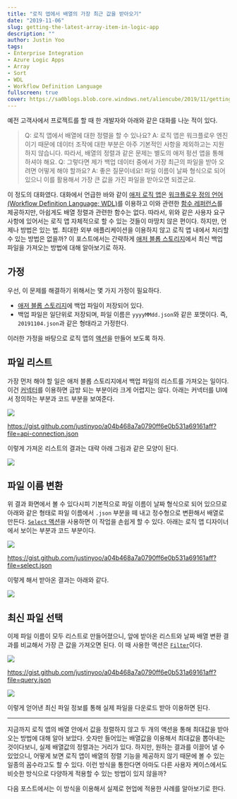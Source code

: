 ```yaml
---
title: "로직 앱에서 배열의 가장 최근 값을 받아오기"
date: "2019-11-06"
slug: getting-the-latest-array-item-in-logic-app
description: ""
author: Justin Yoo
tags:
- Enterprise Integration
- Azure Logic Apps
- Array
- Sort
- WDL
- Workflow Definition Language
fullscreen: true
cover: https://sa0blogs.blob.core.windows.net/aliencube/2019/11/getting-the-latest-array-item-in-logic-app-00.png
---
```


예전 고객사에서 프로젝트를 할 때 한 개발자와 아래와 같은 대화를 나눈 적이 있다.

> Q: 로직 앱에서 배열에 대한 정렬을 할 수 있나요? A: 로직 앱은 워크플로우 엔진이기 때문에 데이터 조작에 대한 부분은 아주 기본적인 사항을 제외하고는 지원하지 않습니다. 따라서, 배열의 정렬과 같은 문제는 별도의 애저 펑션 앱을 통해 하셔야 해요. Q: 그렇다면 제가 백업 데이터 중에서 가장 최근의 파일을 받아 오려면 어떻게 해야 할까요? A: 좋은 질문이네요! 파일 이름이 날짜 형식으로 되어 있으니 이를 활용해서 가장 큰 값을 가진 파일을 받아오면 되겠군요.

이 정도의 대화였다. 대화에서 언급한 바와 같이 [애저 로직 앱](https://docs.microsoft.com/ko-kr/azure/logic-apps/logic-apps-overview?WT.mc_id=aliencubeorg-blog-juyoo)은 [워크플로우 정의 언어(Workflow Definition Language; WDL)](https://docs.microsoft.com/ko-kr/azure/logic-apps/logic-apps-workflow-definition-language?WT.mc_id=aliencubeorg-blog-juyoo)를 이용하고 이와 관련한 [함수 레퍼런스](https://docs.microsoft.com/ko-kr/azure/logic-apps/workflow-definition-language-functions-reference?WT.mc_id=aliencubeorg-blog-juyoo)를 제공하지만, 아쉽게도 배열 정렬과 관련한 함수는 없다. 따라서, 위와 같은 사용자 요구사항에 있어서는 로직 앱 자체적으로 할 수 있는 것들이 마땅치 않은 편이다. 하지만, 언제나 방법은 있는 법. 최대한 외부 애플리케이션을 이용하지 않고 로직 앱 내에서 처리할 수 있는 방법은 없을까? 이 포스트에서는 간략하게 [애저 블롭 스토리지](https://docs.microsoft.com/ko-kr/azure/storage/blobs/storage-blobs-overview?WT.mc_id=aliencubeorg-blog-juyoo)에서 최신 백업 파일을 가져오는 방법에 대해 알아보기로 하자.

## 가정

우선, 이 문제를 해결하기 위해서는 몇 가지 가정이 필요하다.

- [애저 블롭 스토리지](https://docs.microsoft.com/ko-kr/azure/storage/blobs/storage-blobs-overview?WT.mc_id=aliencubeorg-blog-juyoo)에 백업 파일이 저장되어 있다.
- 백업 파일은 일단위로 저장되며, 파일 이름은 `yyyyMMdd.json`와 같은 포맷이다. 즉, `20191104.json`과 같은 형태라고 가정한다.

이러한 가정을 바탕으로 로직 앱의 [액션](https://docs.microsoft.com/ko-kr/azure/logic-apps/logic-apps-workflow-actions-triggers?WT.mc_id=aliencubeorg-blog-juyoo#actions-overview)을 만들어 보도록 하자.

## 파일 리스트

가장 먼저 해야 할 일은 애저 블롭 스토리지에서 백업 파일의 리스트를 가져오는 일이다. 이건 [커넥터](https://docs.microsoft.com/ko-kr/connectors/azureblobconnector/?WT.mc_id=aliencubeorg-blog-juyoo)를 이용하면 금방 되는 부분이라 크게 어렵지는 않다. 아래는 커넥터를 UI에서 정의하는 부분과 코드 부분을 보여준다.

![](https://sa0blogs.blob.core.windows.net/aliencube/2019/11/getting-the-latest-array-item-in-logic-app-01.png)

https://gist.github.com/justinyoo/a04b468a7a0790ff6e0b531a69161aff?file=api-connection.json

이렇게 가져온 리스트의 결과는 대략 아래 그림과 같은 모양이 된다.

![](https://sa0blogs.blob.core.windows.net/aliencube/2019/11/getting-the-latest-array-item-in-logic-app-02.png)

## 파일 이름 변환

위 결과 화면에서 볼 수 있다시피 기본적으로 파일 이름이 날짜 형식으로 되어 있으므로 아래와 같은 형태로 파일 이름에서 `.json` 부분을 떼 내고 정수형으로 변환해서 배열로 만든다. [`Select` 액션](https://docs.microsoft.com/ko-kr/azure/logic-apps/logic-apps-workflow-actions-triggers?WT.mc_id=aliencubeorg-blog-juyoo#select-action)을 사용하면 이 작업을 손쉽게 할 수 있다. 아래는 로직 앱 디자이너에서 보이는 부분과 코드 부분이다.

![](https://sa0blogs.blob.core.windows.net/aliencube/2019/11/getting-the-latest-array-item-in-logic-app-03.png)

https://gist.github.com/justinyoo/a04b468a7a0790ff6e0b531a69161aff?file=select.json

이렇게 해서 받아온 결과는 아래와 같다.

![](https://sa0blogs.blob.core.windows.net/aliencube/2019/11/getting-the-latest-array-item-in-logic-app-04.png)

## 최신 파일 선택

이제 파일 이름이 모두 리스트로 만들어졌으니, 앞에 받아온 리스트와 날짜 배열 변환 결과를 비교해서 가장 큰 값을 가져오면 된다. 이 때 사용한 액션은 [`Filter`](https://docs.microsoft.com/ko-kr/azure/logic-apps/logic-apps-workflow-actions-triggers?WT.mc_id=aliencubeorg-blog-juyoo#query-action)이다.

![](https://sa0blogs.blob.core.windows.net/aliencube/2019/11/getting-the-latest-array-item-in-logic-app-05.png)

https://gist.github.com/justinyoo/a04b468a7a0790ff6e0b531a69161aff?file=query.json

![](https://sa0blogs.blob.core.windows.net/aliencube/2019/11/getting-the-latest-array-item-in-logic-app-06.png)

이렇게 얻어낸 최신 파일 정보를 통해 실제 파일을 다운로드 받아 이용하면 된다.

* * *

지금까지 로직 앱의 배열 안에서 값을 정렬하지 않고 두 개의 액션을 통해 최대값을 받아오는 방법에 대해 알아 보았다. 숫자만 들어있는 배열값을 이용해서 최대값을 뽑아내는 것이다보니, 실제 배열값의 정렬과는 거리가 있다. 하지만, 원하는 결과를 이끌어 낼 수 있었으니, 어떻게 보면 로직 앱이 배열의 정렬 기능을 제공하지 않기 때문에 볼 수 있는 일종의 꼼수라고도 할 수 있다. 이런 방식을 통한다면 아마도 다른 사용자 케이스에서도 비슷한 방식으로 다양하게 적용할 수 있는 방법이 있지 않을까?

다음 포스트에서는 이 방식을 이용해서 실제로 현업에 적용한 사례를 알아보기로 한다.
